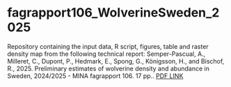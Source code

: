 # fagrapport106\_WolverineSweden\_2025

Repository containing the input data, R script, figures, table and raster density map from the following technical report:
Semper-Pascual, A., Milleret, C., Dupont, P., Hedmark, E., Spong, G., Königsson, H., and Bischof, R., 2025. Preliminary estimates of wolverine density and abundance in Sweden, 2024/2025 - MINA fagrapport 106. 17 pp.. [PDF LINK](https://static02.nmbu.no/mina/publikasjoner/mina_fagrapport/pdf/mif106.pdf)

